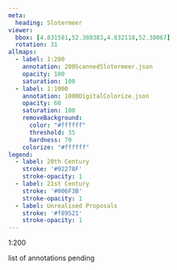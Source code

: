 ```yaml
---
meta:
  heading: Slotermeer
viewer:
  bbox: [4.831581,52.380383,4.832118,52.38067]
  rotation: 31
allmaps:
  - label: 1:200
    annotation: 200ScannedSlotermeer.json
    opacity: 100
    saturation: 100
  - label: 1:1000
    annotation: 1000DigitalColorize.json
    opacity: 60
    saturation: 100
    removeBackground:
      color: "#ffffff"
      threshold: 35
      hardness: 70
    colorize: "#ffffff"
legend:
  - label: 20th Century
    stroke: '#92278F'
    stroke-opacity: 1
  - label: 21st Century
    stroke: '#006F3B'
    stroke-opacity: 1
  - label: Unrealised Proposals
    stroke: '#f89521'
    stroke-opacity: 1
---
```

1:200

list of annotations pending